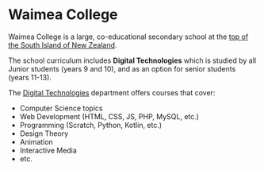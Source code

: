 # Waimea College

Waimea College is a large, co-educational secondary school at the [top of the South Island of New Zealand](https://goo.gl/maps/SqHtZnN5XySwbvKR6).

The school curriculum includes **Digital Technologies** which is studied by all Junior students (years 9 and 10), and as an option for senior students (years 11-13).

The [Digital Technologies](https://dt.waimea.school.nz) department offers courses that cover:
- Computer Science topics
- Web Development (HTML, CSS, JS, PHP, MySQL, etc.)
- Programming (Scratch, Python, Kotlin, etc.)
- Design Theory
- Animation
- Interactive Media
- etc.

